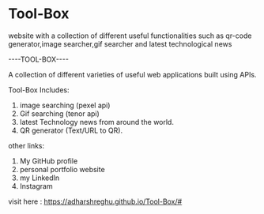 # Tool-Box
website with a collection of different useful functionalities such as qr-code generator,image searcher,gif searcher and latest technological news


----TOOL-BOX----

A collection of different varieties of useful web applications built using APIs.

Tool-Box Includes:
1. image searching (pexel api)
2. Gif searching (tenor api)
3. latest Technology news from around the world.
4. QR generator (Text/URL to QR).



other links:
1. My GitHub profile
2. personal portfolio website
3. my LinkedIn
4. Instagram

visit here : https://adharshreghu.github.io/Tool-Box/#
